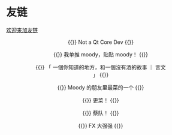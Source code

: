 # 友链

[欢迎来加友链](https://github.com/moodyhunter/moodyhunter/issues/new?template=new-friends.md&title=我要加友链！)

<div class="full-width">
<div style="text-align: center; margin-left: 8vw; margin-right: 8vw">

{{<card name="我自己" domain="mooody.me" avatar="https://avatars.githubusercontent.com/u/76251897">}}
Not a Qt Core Dev
{{</card>}}

{{<card name="sh1marin" domain="sh1mar.in" avatar="https://avatars.githubusercontent.com/u/30021675">}}
我单推 moody，贴贴 moody！
{{</card>}}

{{<card name="axionl" domain="axionl.me" avatar="https://avatars.githubusercontent.com/u/8396456">}}
「 一個你知道的地方，和一個沒有酒的故事 ｜ 言文 」
{{</card>}}

{{<card name="Coelacanthus" domain="blog.coelacanthus.moe" avatar="https://blog.coelacanthus.moe/icon.png">}}
Moody 的朋友里最菜的一个
{{</card>}}

{{<card name="Flex Zhong" domain="blog.chungzh.cn" avatar="https://avatars.githubusercontent.com/u/42088872">}}
更菜！
{{</card>}}

{{<card name="cubercsl" domain="cubercsl.site" avatar="https://avatars.githubusercontent.com/u/22931465">}}
蔡队！
{{</card>}}

{{<card name="FantasqueX" domain="fantac.at" avatar="https://avatars.githubusercontent.com/u/46747123">}}
FX 大强强
{{</card>}}

</div>
</div>
